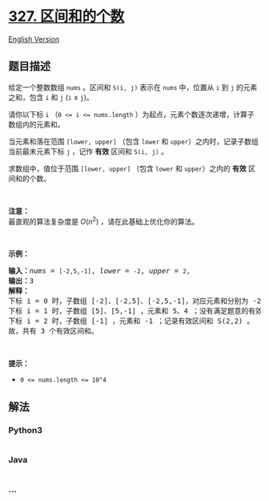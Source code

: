 # [327. 区间和的个数](https://leetcode-cn.com/problems/count-of-range-sum)

[English Version](https://cdn.jsdelivr.net/gh/doocs/leetcode@main/solution/0300-0399/0327.Count%20of%20Range%20Sum/README_EN.md)

## 题目描述

<!-- 这里写题目描述 -->

<p>给定一个整数数组 <code>nums</code> 。区间和 <code>S(i, j)</code> 表示在 <code>nums</code> 中，位置从 <code>i</code> 到 <code>j</code> 的元素之和，包含 <code>i</code> 和 <code>j</code> (<code>i</code> ≤ <code>j</code>)。</p>

<p>请你以下标 <code>i</code> （<code>0 <= i <= nums.length</code> ）为起点，元素个数逐次递增，计算子数组内的元素和。</p>

<p>当元素和落在范围 <code>[lower, upper]</code> （包含 <code>lower</code> 和 <code>upper</code>）之内时，记录子数组当前最末元素下标 <code>j</code> ，记作 <strong>有效</strong> 区间和 <code>S(i, j)</code> 。</p>

<p>求数组中，值位于范围 <code>[lower, upper]</code> （包含 <code>lower</code> 和 <code>upper</code>）之内的 <strong>有效</strong> 区间和的个数。</p>

<p> </p>

<p><strong>注意：</strong><br />
最直观的算法复杂度是 <em>O</em>(<em>n</em><sup>2</sup>) ，请在此基础上优化你的算法。</p>

<p> </p>

<p><strong>示例：</strong></p>

<pre>
<strong>输入：</strong><em>nums</em> = <code>[-2,5,-1]</code>, <em>lower</em> = <code>-2</code>, <em>upper</em> = <code>2</code>,
<strong>输出：</strong>3 
<strong>解释：</strong>
下标 i = 0 时，子数组 [-2]、[-2,5]、[-2,5,-1]，对应元素和分别为 -2、3、2 ；其中 -2 和 2 落在范围 [lower = -2, upper = 2] 之间，因此记录有效区间和 S(0,0)，S(0,2) 。
下标 i = 1 时，子数组 [5]、[5,-1] ，元素和 5、4 ；没有满足题意的有效区间和。
下标 i = 2 时，子数组 [-1] ，元素和 -1 ；记录有效区间和 S(2,2) 。
故，共有 3 个有效区间和。</pre>

<p> </p>

<p><strong>提示：</strong></p>

<ul>
	<li><code>0 <= nums.length <= 10^4</code></li>
</ul>


## 解法

<!-- 这里可写通用的实现逻辑 -->

<!-- tabs:start -->

### **Python3**

<!-- 这里可写当前语言的特殊实现逻辑 -->

```python

```

### **Java**

<!-- 这里可写当前语言的特殊实现逻辑 -->

```java

```

### **...**

```

```

<!-- tabs:end -->
